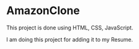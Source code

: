 # AmazonClone
This project is done using HTML, CSS, JavaScript. <br>

I am doing this project for adding it to my Resume. <br>
